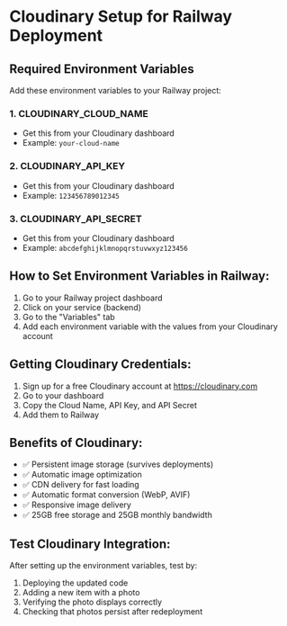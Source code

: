# Cloudinary Setup for Railway Deployment

## Required Environment Variables

Add these environment variables to your Railway project:

### 1. CLOUDINARY_CLOUD_NAME
- Get this from your Cloudinary dashboard
- Example: `your-cloud-name`

### 2. CLOUDINARY_API_KEY  
- Get this from your Cloudinary dashboard
- Example: `123456789012345`

### 3. CLOUDINARY_API_SECRET
- Get this from your Cloudinary dashboard  
- Example: `abcdefghijklmnopqrstuvwxyz123456`

## How to Set Environment Variables in Railway:

1. Go to your Railway project dashboard
2. Click on your service (backend)
3. Go to the "Variables" tab
4. Add each environment variable with the values from your Cloudinary account

## Getting Cloudinary Credentials:

1. Sign up for a free Cloudinary account at https://cloudinary.com
2. Go to your dashboard
3. Copy the Cloud Name, API Key, and API Secret
4. Add them to Railway

## Benefits of Cloudinary:

- ✅ Persistent image storage (survives deployments)
- ✅ Automatic image optimization
- ✅ CDN delivery for fast loading
- ✅ Automatic format conversion (WebP, AVIF)
- ✅ Responsive image delivery
- ✅ 25GB free storage and 25GB monthly bandwidth

## Test Cloudinary Integration:

After setting up the environment variables, test by:
1. Deploying the updated code
2. Adding a new item with a photo
3. Verifying the photo displays correctly
4. Checking that photos persist after redeployment

